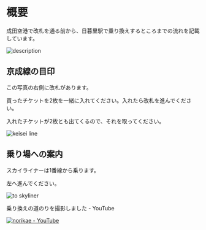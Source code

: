 # 概要

成田空港で改札を通る前から、日暮里駅で乗り換えするところまでの流れを記載しています。

![description](https://user-images.githubusercontent.com/56988/221202620-f2dbbebf-ac4d-4b6d-82be-d748119ac95b.png)

## 京成線の目印

この写真の右側に改札があります。

買ったチケットを2枚を一緒に入れてください。入れたら改札を進んでください。

入れたチケットが2枚とも出てくるので、それを取ってください。

![keisei line](https://user-images.githubusercontent.com/56988/221201486-168bec28-d78e-4837-8839-651ccc613390.jpg)

## 乗り場への案内

スカイライナーは1番線から乗ります。

左へ進んでください。

![to skyliner](https://user-images.githubusercontent.com/56988/221203160-354e9a6a-8b95-4e96-95a4-0662d41069c9.jpg)

乗り換えの道のりを撮影しました - YouTube

[![norikae - YouTube](http://img.youtube.com/vi/Bgto2wu3j2U/0.jpg)](https://www.youtube.com/watch?v=Bgto2wu3j2U)
